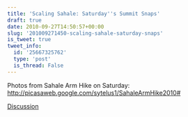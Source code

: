 ```yaml
---
title: 'Scaling Sahale: Saturday''s Summit Snaps'
draft: true
date: 2010-09-27T14:50:57+00:00
slug: '201009271450-scaling-sahale-saturday-snaps'
is_tweet: true
tweet_info:
  id: '25667325762'
  type: 'post'
  is_thread: False
---
```




Photos from Sahale Arm Hike on Saturday: http://picasaweb.google.com/sytelus1/SahaleArmHike2010#

[Discussion](https://x.com/sytelus/status/25667325762)
